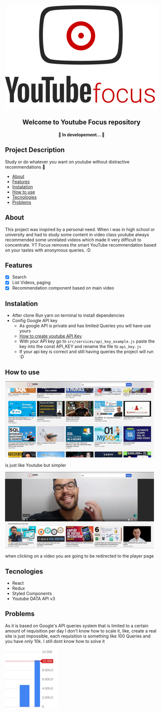 <p align="center">
<img src="src/styles/images/YTF-Long-logo.svg" align="center"/>
</p>

<h2 align="center">Welcome to Youtube Focus repository</h2>
<h4 align="center"> 
	🚧  In developement...  🚧
</h4>

## Project Description

<p >Study or do whatever you want on youtube without distractive recommendations 🚀</p>

<!--ts-->

- [About](#About)
- [Features](#Features)
- [Instalation](#Instalation)
- [How to use](#How)
- [Tecnologies](#Tecnologies)
- [Problems](#Problems)
<!--te-->

<h2 href="#About">About</h2>
<p>This project was inspired by a personal need. When i was in high school or university and had to study some content in video class youtube always recommended some unrelated videos which made it very difficult to concentrate. YT Focus removes the smart YouTube recommendation based on your tastes with anonymous queries. :D <p>

<h2 href="#Features">Features</h2>

- [x] Search
- [x] List Videos, paging
- [x] Recommendation component based on main video

<h2 href="#Instalation">Instalation</h2>

<!--ts-->

- After clone Run yarn on terminal to install dependencies
- Config Google API key
  - As google API is private and has limited Queries you will have use yours
  - [How to create youtube API Key](https://www.youtube.com/watch?v=3jZ5vnv-LZc)
  - With your API key go to `src/services/api_key_example.js` paste the key into the const API_KEY and rename the file to `api_key.js`
  - If your api key is correct and still having queries the project will run :D
<!--te-->

<h2 href="#How">How to use</h2>
<p  width="20px">
    <img src="searchPage.png" height="250" />
    <p>is just like Youtube but simpler</p>
    <img src="playerPage.png" height="250" />
    <p>when clicking on a video you are going to be redirected to the player page<p>
</p>

<h2 href="#Tecnologies">Tecnologies</h2>
<!--ts-->

- React
- Redux
- Styled Components
- Youtube DATA API v3

<!--te-->

<h2 href="#Problems">Problems</h2>
<p>As it is based on  Google's API queries system that is limited to a certain amount of requisition per day I don't know how to scale it, like, create a real site is just impossible, each requisition is something like 100 Queries and you have only 10k. I still dont know how to solve it<p>
<img src="apiGoogle.png"/>
